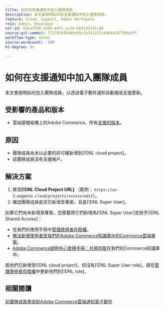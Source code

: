```yaml
---
title: 如何在支援通知中加入團隊成員
description: 本文會說明如何在支援通知中加入團隊成員。
feature: Cloud, Support, Admin Workspace
role: Admin, Developer
exl-id: 63ea3f60-a509-447c-ac3d-bb2133141c80
source-git-commit: 771793d45000e65c1bf41137cd984d2977b0a9ff
workflow-type: tm+mt
source-wordcount: '195'
ht-degree: 0%

---
```


# 如何在支援通知中加入團隊成員

本文會說明如何加入團隊成員，以透過電子郵件通知自動接收支援更新。

## 受影響的產品和版本

* 雲端基礎結構上的Adobe Commerce，所有[支援的版本](https://www.adobe.com/content/dam/cc/en/legal/terms/enterprise/pdfs/Adobe-Commerce-Software-Lifecycle-Policy.pdf)。

## 原因

* 團隊成員尚未以必要的許可權新增到[!DNL cloud project]。
* 該團隊成員沒有支援帳戶。

## 解決方案

1. 移至&#x200B;**[!DNL Cloud Project URL]** （範例： `https://us-3.magento.cloud/projects/xxxxxx/edit`）。
1. 確認團隊成員是否已新增至專案，且是[!DNL Super User]。

如果它們尚未新增至專案，您需要將它們新增為[!DNL Super User]並授予[!DNL Shared Access]：

* 在我們的使用手冊中[管理使用者存取權](https://experienceleague.adobe.com/docs/commerce-cloud-service/user-guide/project/user-access.html?lang=zh-Hant)。
* [無法新增使用者至我們的Adobe Commerce知識庫中的Commerce雲端專案](https://experienceleague.adobe.com/docs/commerce-knowledge-base/kb/troubleshooting/miscellaneous/unable-add-user-adobe-commerce-cloud-project.html?lang=zh-Hant)。
* [Adobe Commerce說明中心使用手冊：共用存取](https://experienceleague.adobe.com/docs/commerce-knowledge-base/kb/help-center-guide/magento-help-center-user-guide.html?lang=zh-Hant#shared-access)在我們的Commerce知識庫中。

若他們已新增至[!DNL cloud project]，但沒有[!DNL Super User role]，請在[管理使用者存取權](https://experienceleague.adobe.com/docs/commerce-cloud-service/user-guide/project/user-access.html?lang=zh-Hant)中更新他們的[!DNL role]。

## 相關閱讀

[前團隊成員會收到Adobe Commerce雲端通知電子郵件](https://experienceleague.adobe.com/docs/commerce-knowledge-base/kb/troubleshooting/miscellaneous/former-teammembers-receive-cloud-notification-emails.html?lang=zh-Hant)
